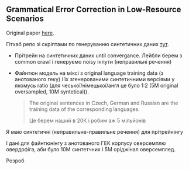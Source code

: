 ## Grammatical Error Correction in Low-Resource Scenarios

Original paper [here](https://arxiv.org/pdf/1910.00353v3.pdf).

Гітхаб репо зі скріптами по генеруванню синтетичних даних [тут](https://github.com/ufal/low-resource-gec-wnut2019).



- Прітрейн на синтетичних даних until convergance. Лейбли берем з common crawl і генеруємо noisy інпути (неправильні речення)

- Файнтюн модель на міксі з original language training data (з анотованого геку) і їх згенерованими синтетичними версіями у якомусь ratio (для чеської/німецької/англ це було 1:2 (5M original oversampled, 10M syntetical)).

  > The original sentences in Czech, German and Russian are the training data of the corresponding languages.
  >
  > Це берем наший в 20К і робим аж 5 мільйонів

  

Я маю синтетичні (неправильне-правильне речення) для прітрейнінгу

І дані для файнтюнінгу з анотованого ГЕК корпусу оверсемплю овердофіга, аби було 10М синтетчних і 5М оріджінал оверсемплед.



Розроб